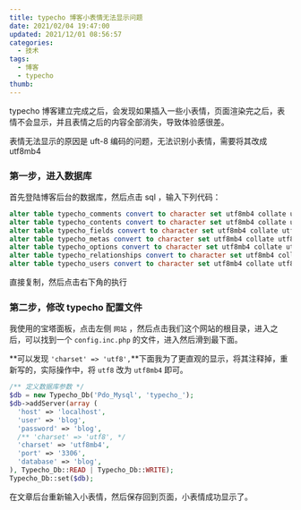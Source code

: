 ```yaml
---
title: typecho 博客小表情无法显示问题
date: 2021/02/04 19:47:00
updated: 2021/12/01 08:56:57
categories: 
  - 技术
tags: 
  - 博客
  - typecho
thumb: 
---
```





typecho 博客建立完成之后，会发现如果插入一些小表情，页面渲染完之后，表情不会显示，并且表情之后的内容全部消失，导致体验感很差。

表情无法显示的原因是 uft-8 编码的问题，无法识别小表情，需要将其改成 utf8mb4 

<!-- more -->

### 第一步，进入数据库

首先登陆博客后台的数据库，然后点击 sql ，输入下列代码：

```sql
alter table typecho_comments convert to character set utf8mb4 collate utf8mb4_unicode_ci;
alter table typecho_contents convert to character set utf8mb4 collate utf8mb4_unicode_ci;
alter table typecho_fields convert to character set utf8mb4 collate utf8mb4_unicode_ci;
alter table typecho_metas convert to character set utf8mb4 collate utf8mb4_unicode_ci;
alter table typecho_options convert to character set utf8mb4 collate utf8mb4_unicode_ci;
alter table typecho_relationships convert to character set utf8mb4 collate utf8mb4_unicode_ci;
alter table typecho_users convert to character set utf8mb4 collate utf8mb4_unicode_ci;
``` 

直接复制，然后点击右下角的执行

### 第二步，修改 typecho 配置文件

我使用的宝塔面板，点击左侧 `网站` ，然后点击我们这个网站的根目录，进入之后，可以找到一个 `config.inc.php` 的文件，进入然后滑到最下面。

**可以发现 `'charset' => 'utf8',`**下面我为了更直观的显示，将其注释掉，重新写的，实际操作中，将 `utf8` 改为 `utf8mb4` 即可。

```php
/** 定义数据库参数 */
$db = new Typecho_Db('Pdo_Mysql', 'typecho_');
$db->addServer(array (
  'host' => 'localhost',
  'user' => 'blog',
  'password' => 'blog',
  /** 'charset' => 'utf8', */
  'charset' => 'utf8mb4',
  'port' => '3306',
  'database' => 'blog',
), Typecho_Db::READ | Typecho_Db::WRITE);
Typecho_Db::set($db);
```

在文章后台重新输入小表情，然后保存回到页面，小表情成功显示了。
